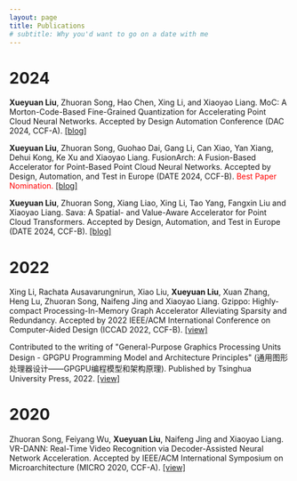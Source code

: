 ```yaml
---
layout: page
title: Publications
# subtitle: Why you'd want to go on a date with me
---
```


# 2024

**Xueyuan Liu**, Zhuoran Song, Hao Chen, Xing Li, and Xiaoyao Liang. MoC: A Morton-Code-Based Fine-Grained Quantization for Accelerating Point Cloud Neural Networks. Accepted by Design Automation Conference (DAC 2024, CCF-A). [[blog]](/_posts/2024-02-14-MoC-A-Morton-Code-Based-Fine-Grained-Quantization-for-Accelerating-Point-Cloud-Neural-Networks.md)

**Xueyuan Liu**, Zhuoran Song, Guohao Dai, Gang Li, Can Xiao, Yan Xiang, Dehui Kong, Ke Xu and Xiaoyao Liang. FusionArch: A Fusion-Based Accelerator for Point-Based Point Cloud Neural Networks. Accepted by Design, Automation, and Test in Europe (DATE 2024, CCF-B). <font color=red>Best Paper Nomination.</font> [[blog]](/_posts/2023-11-12-FusionArch-A-Fusion-Based-Accelerator-for-Point-Based-Point-Cloud-Neural-Networks.md)

**Xueyuan Liu**, Zhuoran Song, Xiang Liao, Xing Li, Tao Yang, Fangxin Liu and Xiaoyao Liang. Sava: A Spatial- and Value-Aware Accelerator for Point Cloud Transformers. Accepted by Design, Automation, and Test in Europe (DATE 2024, CCF-B). [[blog]](/_posts/2023-11-12-Sava-A-Spatial-and-Value-Aware-Accelerator-for-Point-Cloud-Transformer.md)

# 2022

Xing Li, Rachata Ausavarungnirun, Xiao Liu, **Xueyuan Liu**, Xuan Zhang, Heng Lu, Zhuoran Song, Naifeng Jing and Xiaoyao Liang. Gzippo: Highly-compact Processing-In-Memory Graph Accelerator Alleviating Sparsity and Redundancy. Accepted by 2022 IEEE/ACM International Conference on Computer-Aided Design (ICCAD 2022, CCF-B). [[view]](https://rausavar.github.io/pubs/li_iccad22.pdf)

Contributed to the writing of "General-Purpose Graphics Processing Units Design - GPGPU Programming Model and Architecture Principles" (通用图形处理器设计——GPGPU编程模型和架构原理). Published by Tsinghua University Press, 2022. [[view]](http://www.tup.tsinghua.edu.cn/booksCenter/book_09459601.html)

# 2020

Zhuoran Song, Feiyang Wu, **Xueyuan Liu**, Naifeng Jing and Xiaoyao Liang. VR-DANN: Real-Time Video Recognition via Decoder-Assisted Neural Network Acceleration. Accepted by IEEE/ACM International Symposium on Microarchitecture (MICRO 2020, CCF-A). [[view]](https://ieeexplore.ieee.org/abstract/document/9251974/)